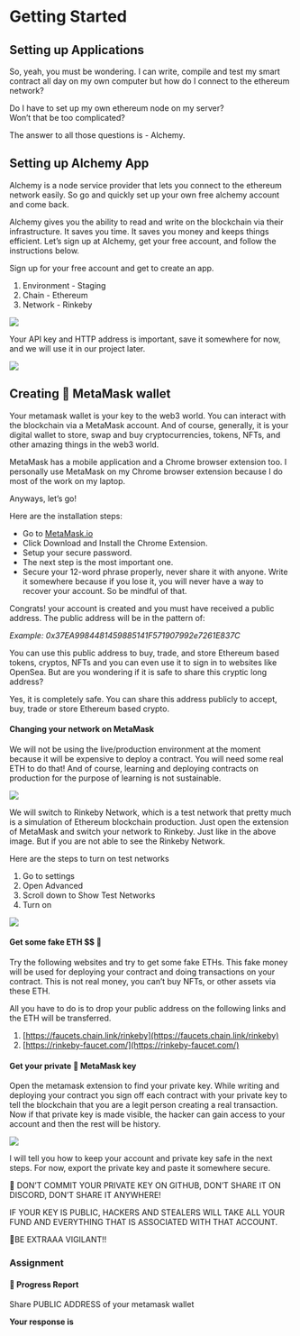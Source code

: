 ﻿# Getting Started

## **Setting up Applications**

So, yeah, you must be wondering. I can write, compile and test my smart contract all day on my own computer but how do I connect to the ethereum network?

Do I have to set up my own ethereum node on my server?  
Won’t that be too complicated?

The answer to all those questions is - Alchemy.

## Setting up Alchemy App

Alchemy is a node service provider that lets you connect to the ethereum network easily. So go and quickly set up your own free alchemy account and come back.

Alchemy gives you the ability to read and write on the blockchain via their infrastructure. It saves you time. It saves you money and keeps things efficient. Let’s sign up at Alchemy, get your free account, and follow the instructions below.

Sign up for your free account and get to create an app.

1.  Environment - Staging
2.  Chain - Ethereum
3.  Network - Rinkeby

![](https://lh6.googleusercontent.com/Bb5Mjaz4jGyF-_e9RHFtSRnSO_0nZTEgN9IuMjhkFCGL0vTfnpTdAzqXnNTo2qktp0uiR3gKmcokgX1bssf0sF9p-J5PmJU6HL7srmTClorF_hQVvjNtKcBGb_1zQw2Pd_ihqW_N)

Your API key and HTTP address is important, save it somewhere for now, and we will use it in our project later.

![](https://lh3.googleusercontent.com/GCh8lNY9s3lIBMPUX9-HdalprHLxldLq5KDzrq_9UmZXR1wixjsFIYv6JaBmFGN9pCY0vI4FrS8dLs_1HoxfHN2EUVrxCmkTGzI1_QCWH8gw-an-uCG9MU4WilBiJGzPKa54TTA3)

## Creating 🦊 MetaMask wallet

Your metamask wallet is your key to the web3 world. You can interact with the blockchain via a MetaMask account. And of course, generally, it is your digital wallet to store, swap and buy cryptocurrencies, tokens, NFTs, and other amazing things in the web3 world.

MetaMask has a mobile application and a Chrome browser extension too. I personally use MetaMask on my Chrome browser extension because I do most of the work on my laptop.

Anyways, let’s go!

Here are the installation steps:

-   Go to  [MetaMask.io](http://metamask.io/)
-   Click Download and Install the Chrome Extension.
-   Setup your secure password.
-   The next step is the most important one.
-   Secure your 12-word phrase properly, never share it with anyone. Write it somewhere because if you lose it, you will never have a way to recover your account. So be mindful of that.

Congrats! your account is created and you must have received a public address. The public address will be in the pattern of:

_Example: 0x37EA9984481459885141F571907992e7261E837C_

You can use this public address to buy, trade, and store Ethereum based tokens, cryptos, NFTs and you can even use it to sign in to websites like OpenSea. But are you wondering if it is safe to share this cryptic long address?

Yes, it is completely safe. You can share this address publicly to accept, buy, trade or store Ethereum based crypto.

#### Changing your network on MetaMask

We will not be using the live/production environment at the moment because it will be expensive to deploy a contract. You will need some real ETH to do that! And of course, learning and deploying contracts on production for the purpose of learning is not sustainable.

![](https://lh3.googleusercontent.com/8M9wszNIh_apSoY5Cvpi9asp2OR_qqdElulrmeoBGctMOT-srHhO7ZS4efwUFPTQc2PnhFR-_uApHBMAqstbrI9pf66cxkzY4JHST8ztl2yxGYzYbuMgtwVdhnVBWzFvV7suSfXS)

We will switch to Rinkeby Network, which is a test network that pretty much is a simulation of Ethereum blockchain production. Just open the extension of MetaMask and switch your network to Rinkeby. Just like in the above image. But if you are not able to see the Rinkeby Network.

Here are the steps to turn on test networks

1.  Go to settings
2.  Open Advanced
3.  Scroll down to Show Test Networks
4.  Turn on

![](https://lh3.googleusercontent.com/J1aA9vZcf8gE3h9ypNI2nQ0-wRypnCCCwNBDHtc7C9qcyzlkbOmlb6IDUxxN1xIwQpfIwSPZrmXy-C5hS65lcFIKg5U0LZaXhGw_y2QxGurmhwZSHcJwK0gk5KCaUpu45pmz8jl2)

#### Get some fake ETH $$ 🤑

Try the following websites and try to get some fake ETHs. This fake money will be used for deploying your contract and doing transactions on your contract. This is not real money, you can’t buy NFTs, or other assets via these ETH.

All you have to do is to drop your public address on the following links and the ETH will be transferred.

1.  [https://faucets.chain.link/rinkeby](https://faucets.chain.link/rinkeby)
2.  [https://rinkeby-faucet.com/](https://rinkeby-faucet.com/)

#### Get your private 🦊 MetaMask key

Open the metamask extension to find your private key. While writing and deploying your contract you sign off each contract with your private key to tell the blockchain that you are a legit person creating a real transaction. Now if that private key is made visible, the hacker can gain access to your account and then the rest will be history.

![](https://metaschool.s3-ap-southeast-1.amazonaws.com/images/Hrpx2AwPanh5OLiGRAV8U3AMBi8NMecZPCYuG8g5.png)

I will tell you how to keep your account and private key safe in the next steps. For now, export the private key and paste it somewhere secure.

🚨 DON’T COMMIT YOUR PRIVATE KEY ON GITHUB, DON’T SHARE IT ON DISCORD, DON’T SHARE IT ANYWHERE!

IF YOUR KEY IS PUBLIC, HACKERS AND STEALERS WILL TAKE ALL YOUR FUND AND EVERYTHING THAT IS ASSOCIATED WITH THAT ACCOUNT.

🚨BE EXTRAAA VIGILANT!!

### Assignment

#### 🚨 Progress Report

Share PUBLIC ADDRESS of your metamask wallet

**Your response is**
